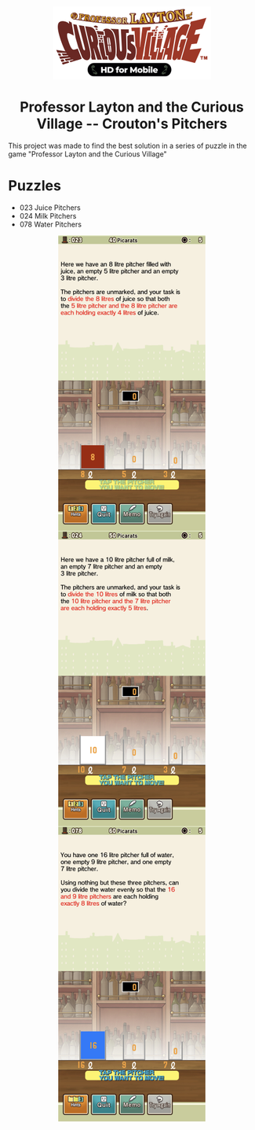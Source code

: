 <p align="center">
  <img align="center" src="assets/professor-layton-curious-village.png" />
</p>

<h1 align="center"> Professor Layton and the Curious Village -- Crouton's Pitchers </h1>

This project was made to find the best solution in a series of puzzle in the game "Professor Layton and the Curious Village"

# Puzzles

- 023 Juice Pitchers
- 024 Milk Pitchers
- 078 Water Pitchers

<p align="center">
  <img align="center" width="300"src="assets/IMG-4054.jpg" />
  <img align="center" width="300"src="assets/IMG-4055.jpg" />
  <img align="center" width="300"src="assets/IMG-4056.jpg" />
</p>